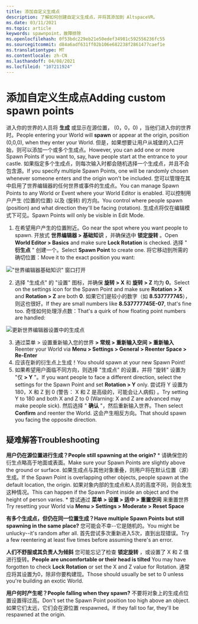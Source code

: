 ```yaml
---
title: 添加自定义生成点
description: 了解如何创建自定义生成点，并将其添加到 AltspaceVR。
ms.date: 03/11/2021
ms.topic: article
keywords: spawnpoint，故障排除
ms.openlocfilehash: 0f53bdc229eb21e50edef34981c592556236fc55
ms.sourcegitcommit: d84a6adf631ff02b106e682238f2861477caef1e
ms.translationtype: MT
ms.contentlocale: zh-CN
ms.lasthandoff: 04/08/2021
ms.locfileid: "107211924"
---
```

# <a name="adding-custom-spawn-points"></a><span data-ttu-id="4af48-104">添加自定义生成点</span><span class="sxs-lookup"><span data-stu-id="4af48-104">Adding custom spawn points</span></span>

<span data-ttu-id="4af48-105">进入你的世界的人员将 **生成** 或显示在源位置， (0，0，0) ，当他们进入你的世界时。</span><span class="sxs-lookup"><span data-stu-id="4af48-105">People entering your World will **spawn** or appear at the origin, position (0,0,0), when they enter your World.</span></span> <span data-ttu-id="4af48-106">但是，如果想要让用户从城堡的入口开始，则可以添加一个或多个生成点。</span><span class="sxs-lookup"><span data-stu-id="4af48-106">However, you can add one or more Spawn Points if you want to, say, have people start at the entrance to your castle.</span></span> <span data-ttu-id="4af48-107">如果指定多个生成点，则每次输入时都会随机选择一个生成点，并且不会包含源。</span><span class="sxs-lookup"><span data-stu-id="4af48-107">If you specify multiple Spawn Points, one will be randomly chosen whenever someone enters and the origin won't be included.</span></span> <span data-ttu-id="4af48-108">您可以管理在其中启用了世界编辑器的任何世界或事件的生成点。</span><span class="sxs-lookup"><span data-stu-id="4af48-108">You can manage Spawn Points to any World or Event where your World Editor is enabled.</span></span> <span data-ttu-id="4af48-109">可以控制用户产生 (位置的位置) 以及 (旋转) 的方向。</span><span class="sxs-lookup"><span data-stu-id="4af48-109">You control where people spawn (position) and what direction they'll be facing (rotation).</span></span> <span data-ttu-id="4af48-110">生成点将仅在编辑模式下可见。</span><span class="sxs-lookup"><span data-stu-id="4af48-110">Spawn Points will only be visible in Edit Mode.</span></span> 

1. <span data-ttu-id="4af48-111">在希望用户产生的位置附近。</span><span class="sxs-lookup"><span data-stu-id="4af48-111">Go near the spot where you want people to spawn.</span></span> <span data-ttu-id="4af48-112">开放式 **世界编辑器 > 基础知识** ，并确保选中 **锁定旋转** 。</span><span class="sxs-lookup"><span data-stu-id="4af48-112">Open **World Editor > Basics** and make sure **Lock Rotation** is checked.</span></span> <span data-ttu-id="4af48-113">选择 " **衍生点** " 创建一个。</span><span class="sxs-lookup"><span data-stu-id="4af48-113">Select **Spawn Point** to create one.</span></span> <span data-ttu-id="4af48-114">将它移动到所需的确切位置：</span><span class="sxs-lookup"><span data-stu-id="4af48-114">Move it to the exact position you want:</span></span>

!["世界编辑器基础知识" 窗口打开](images/spawn-points-img-01.png)

2. <span data-ttu-id="4af48-116">选择 "生成点" 的 "设置" 图标，并确保 **旋转 > X** 和 **旋转 > Z** 均为 **0**。</span><span class="sxs-lookup"><span data-stu-id="4af48-116">Select on the settings icon for the Spawn Point and make sure **Rotation > X** and **Rotation > Z** are both **0**.</span></span> <span data-ttu-id="4af48-117">如果它们是较小的数字（如 **8.537777745**），则这也很好。</span><span class="sxs-lookup"><span data-stu-id="4af48-117">If they are small numbers like **8.537777745E-07**, that's fine too.</span></span> <span data-ttu-id="4af48-118">奇怪如何处理浮点数：</span><span class="sxs-lookup"><span data-stu-id="4af48-118">That's a quirk of how floating point numbers are handled:</span></span>

![更新世界编辑器设置中的生成点](images/spawn-points-img-02.png)

3. <span data-ttu-id="4af48-120">通过菜单 > 设置重新输入您的世界 **> 常规 > 重新输入空间 > 重新输入**</span><span class="sxs-lookup"><span data-stu-id="4af48-120">Reenter your World via **Menu > Settings > General > Reenter Space > Re-Enter**</span></span>
4. <span data-ttu-id="4af48-121">应该在新的衍生点上生成！</span><span class="sxs-lookup"><span data-stu-id="4af48-121">You should spawn at your new Spawn Point!</span></span>
5. <span data-ttu-id="4af48-122">如果希望用户面临不同方向，则选择 "生成点" 的设置，并将 "旋转" 设置为 "仅 **> Y** "。</span><span class="sxs-lookup"><span data-stu-id="4af48-122">If you want people to face a different direction, select the settings for the Spawn Point and set **Rotation > Y** only.</span></span> <span data-ttu-id="4af48-123">尝试将 Y 设置为180，X 和 Z 到 0 (警告： X 和 Z 是高级的，可能会让人病假) 。</span><span class="sxs-lookup"><span data-stu-id="4af48-123">Try setting Y to 180 and both X and Z to 0 (Warning: X and Z are advanced may make people sick).</span></span> <span data-ttu-id="4af48-124">然后选择 " **确认** "，然后重新输入世界。</span><span class="sxs-lookup"><span data-stu-id="4af48-124">Then select **Confirm** and reenter the World.</span></span> <span data-ttu-id="4af48-125">这会产生相反方向。</span><span class="sxs-lookup"><span data-stu-id="4af48-125">That should spawn you facing the opposite direction.</span></span> 

## <a name="troubleshooting"></a><span data-ttu-id="4af48-126">疑难解答</span><span class="sxs-lookup"><span data-stu-id="4af48-126">Troubleshooting</span></span>

<span data-ttu-id="4af48-127">**用户仍在源位置进行生成？**</span><span class="sxs-lookup"><span data-stu-id="4af48-127">**People still spawning at the origin?**</span></span>
    * <span data-ttu-id="4af48-128">请确保您的衍生点略高于地面或表面。</span><span class="sxs-lookup"><span data-stu-id="4af48-128">Make sure your Spawn Points are slightly above the ground or surface.</span></span> <span data-ttu-id="4af48-129">如果生成点与其他对象重叠，则用户将在默认位置（源）生成。</span><span class="sxs-lookup"><span data-stu-id="4af48-129">If the Spawn Point is overlapping other objects, people spawn at the default location, the origin.</span></span> <span data-ttu-id="4af48-130">如果对象内部的生成点和人员的高度不同，则会发生这种情况。</span><span class="sxs-lookup"><span data-stu-id="4af48-130">This can happen if the Spawn Point inside an object and the height of person varies.</span></span> 
    * <span data-ttu-id="4af48-131">尝试通过 **菜单 > 设置 > 适中 > 重置空间** 来重置世界</span><span class="sxs-lookup"><span data-stu-id="4af48-131">Try resetting your World via **Menu > Settings > Moderate > Reset Space**</span></span>

<span data-ttu-id="4af48-132">**有多个生成点，但仍在同一位置生成？**</span><span class="sxs-lookup"><span data-stu-id="4af48-132">**Have multiple Spawn Points but still spawning in the same place?**</span></span>
<span data-ttu-id="4af48-133">您可能会不幸--它是随机的。</span><span class="sxs-lookup"><span data-stu-id="4af48-133">You might be unlucky--it's random after all.</span></span> <span data-ttu-id="4af48-134">首先尝试多次重新进入5次，直到出现错误。</span><span class="sxs-lookup"><span data-stu-id="4af48-134">Try a few reentering at least five times before assuming there's an error.</span></span> 

<span data-ttu-id="4af48-135">**人们不舒服或其负责人为倾斜** 您可能忘记了检查 **锁定旋转** ，或设置了 X 和 Z 值进行旋转。</span><span class="sxs-lookup"><span data-stu-id="4af48-135">**People are uncomfortable or their head is tilted** You may have forgotten to check **Lock Rotation** or set the X and Z value for Rotation.</span></span> <span data-ttu-id="4af48-136">通常应将其设置为0，除非你要构建现。</span><span class="sxs-lookup"><span data-stu-id="4af48-136">Those should usually be set to 0 unless you're building an exotic World.</span></span> 

<span data-ttu-id="4af48-137">**用户何时产生呢？**</span><span class="sxs-lookup"><span data-stu-id="4af48-137">**People falling when they spawn?**</span></span>
<span data-ttu-id="4af48-138">不要将对象上的生成点位置设置得过高。</span><span class="sxs-lookup"><span data-stu-id="4af48-138">Don't set the Spawn Point position too high above an object.</span></span> <span data-ttu-id="4af48-139">如果它们太远，它们会在源位置 respawned。</span><span class="sxs-lookup"><span data-stu-id="4af48-139">If they fall too far, they'll be respawned at the origin.</span></span>